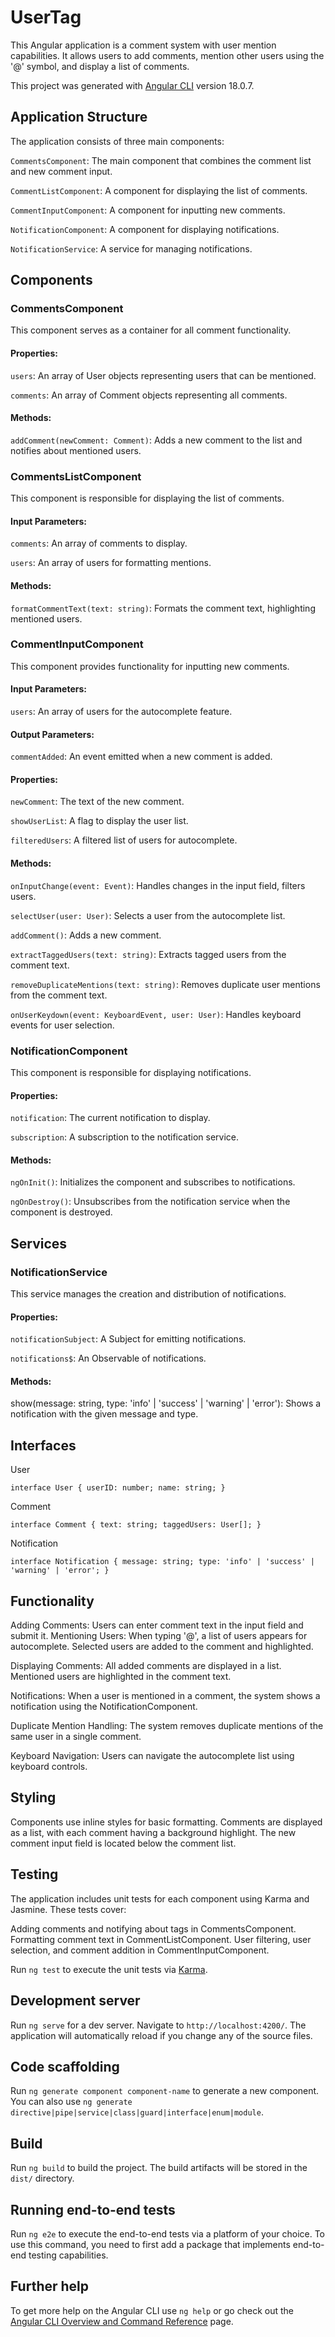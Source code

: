 # UserTag

This Angular application is a comment system with user mention capabilities. It allows users to add comments, mention other users using the '@' symbol, and display a list of comments.

This project was generated with [Angular CLI](https://github.com/angular/angular-cli) version 18.0.7.


## Application Structure
The application consists of three main components:

`CommentsComponent`: The main component that combines the comment list and new comment input.

`CommentListComponent`: A component for displaying the list of comments.

`CommentInputComponent`: A component for inputting new comments.

`NotificationComponent`: A component for displaying notifications.

`NotificationService`: A service for managing notifications.

##  Components

### CommentsComponent
This component serves as a container for all comment functionality.

#### Properties:

`users`: An array of User objects representing users that can be mentioned.

`comments`: An array of Comment objects representing all comments.

#### Methods:

`addComment(newComment: Comment)`: Adds a new comment to the list and notifies about mentioned users.

###  CommentsListComponent

This component is responsible for displaying the list of comments.
#### Input Parameters:

`comments`: An array of comments to display.

`users`: An array of users for formatting mentions.

#### Methods:

`formatCommentText(text: string)`: Formats the comment text, highlighting mentioned users.

### CommentInputComponent

This component provides functionality for inputting new comments.
#### Input Parameters:

`users`: An array of users for the autocomplete feature.

#### Output Parameters:

`commentAdded`: An event emitted when a new comment is added.

#### Properties:

`newComment`: The text of the new comment.

`showUserList`: A flag to display the user list.

`filteredUsers`: A filtered list of users for autocomplete.

#### Methods:

`onInputChange(event: Event)`: Handles changes in the input field, filters users.

`selectUser(user: User)`: Selects a user from the autocomplete list.

`addComment()`: Adds a new comment.

`extractTaggedUsers(text: string)`: Extracts tagged users from the comment text.

`removeDuplicateMentions(text: string)`: Removes duplicate user mentions from the comment text.

`onUserKeydown(event: KeyboardEvent, user: User)`: Handles keyboard events for user selection.

### NotificationComponent
This component is responsible for displaying notifications.

#### Properties:
`notification`: The current notification to display.

`subscription`: A subscription to the notification service.

#### Methods:
`ngOnInit()`: Initializes the component and subscribes to notifications.

`ngOnDestroy()`: Unsubscribes from the notification service when the component is destroyed.


## Services

### NotificationService
This service manages the creation and distribution of notifications.

#### Properties:
`notificationSubject`: A Subject for emitting notifications.

`notifications$`: An Observable of notifications.

#### Methods:
show(message: string, type: 'info' | 'success' | 'warning' | 'error'): Shows a notification with the given message and type.

## Interfaces

User

`interface User {
  userID: number;
  name: string;
}`

Comment

`interface Comment {
  text: string;
  taggedUsers: User[];
}`

Notification

`interface Notification {
  message: string;
  type: 'info' | 'success' | 'warning' | 'error';
}`

## Functionality

Adding Comments: Users can enter comment text in the input field and submit it.
Mentioning Users: When typing '@', a list of users appears for autocomplete. Selected users are added to the comment and highlighted.

Displaying Comments: All added comments are displayed in a list. Mentioned users are highlighted in the comment text.

Notifications: When a user is mentioned in a comment, the system shows a notification using the NotificationComponent.

Duplicate Mention Handling: The system removes duplicate mentions of the same user in a single comment.

Keyboard Navigation: Users can navigate the autocomplete list using keyboard controls.

## Styling
Components use inline styles for basic formatting. Comments are displayed as a list, with each comment having a background highlight. The new comment input field is located below the comment list.


## Testing
The application includes unit tests for each component using Karma and Jasmine. These tests cover:

Adding comments and notifying about tags in CommentsComponent.
Formatting comment text in CommentListComponent.
User filtering, user selection, and comment addition in CommentInputComponent.

Run `ng test` to execute the unit tests via [Karma](https://karma-runner.github.io).

## Development server

Run `ng serve` for a dev server. Navigate to `http://localhost:4200/`. The application will automatically reload if you change any of the source files.

## Code scaffolding

Run `ng generate component component-name` to generate a new component. You can also use `ng generate directive|pipe|service|class|guard|interface|enum|module`.

## Build

Run `ng build` to build the project. The build artifacts will be stored in the `dist/` directory.

## Running end-to-end tests

Run `ng e2e` to execute the end-to-end tests via a platform of your choice. To use this command, you need to first add a package that implements end-to-end testing capabilities.

## Further help

To get more help on the Angular CLI use `ng help` or go check out the [Angular CLI Overview and Command Reference](https://angular.dev/tools/cli) page.
